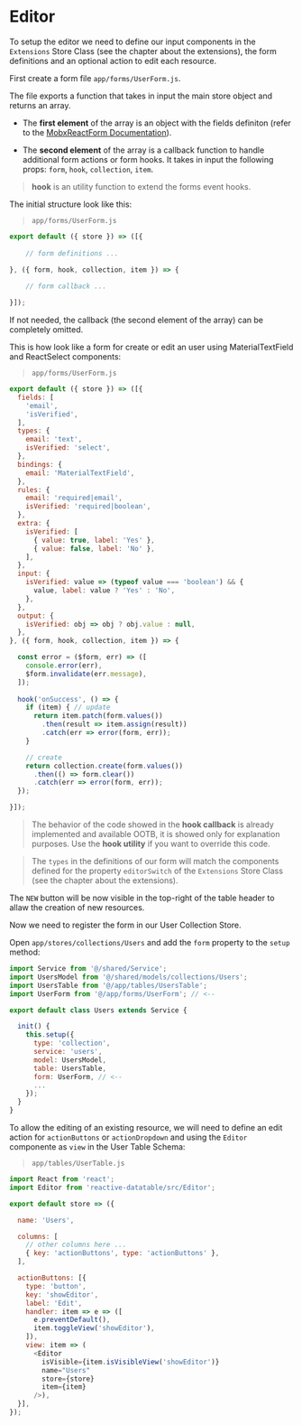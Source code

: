 # Editor

To setup the editor we need to define our input components in the `Extensions` Store Class (see the chapter about the extensions), the form definitions and an optional action to edit each resource.

First create a form file `app/forms/UserForm.js`.

The file exports a function that takes in input the main store object and returns an array.

* The **first element** of the array is an object with the fields definiton (refer to the [MobxReactForm Documentation](https://foxhound87.github.io/mobx-react-form/)).

* The **second element** of the array is a callback function to handle additional form actions or form hooks. It takes in input the following props: `form`, `hook`, `collection`, `item`.

> **hook** is an utility function to extend the forms event hooks.

The initial structure look like this:

> `app/forms/UserForm.js`

```javascript
export default ({ store }) => ([{
	
	// form definitions ...
	
}, ({ form, hook, collection, item }) => {

	// form callback ...

}]);
```

If not needed, the callback (the second element of the array) can be completely omitted. 

This is how look like a form for create or edit an user using MaterialTextField and ReactSelect components:

> `app/forms/UserForm.js`

```javascript
export default ({ store }) => ([{
  fields: [
    'email',
    'isVerified',
  ],
  types: {
    email: 'text',
    isVerified: 'select',
  },
  bindings: {
    email: 'MaterialTextField',
  },
  rules: {
    email: 'required|email',
    isVerified: 'required|boolean',
  },
  extra: {
    isVerified: [
      { value: true, label: 'Yes' },
      { value: false, label: 'No' },
    ],
  },
  input: {
    isVerified: value => (typeof value === 'boolean') && {
      value, label: value ? 'Yes' : 'No',
    },
  },
  output: {
    isVerified: obj => obj ? obj.value : null,
  },
}, ({ form, hook, collection, item }) => {

  const error = ($form, err) => ([
    console.error(err),
    $form.invalidate(err.message),
  ]);
  
  hook('onSuccess', () => {
    if (item) { // update
      return item.patch(form.values())
        .then(result => item.assign(result))
        .catch(err => error(form, err));
    }

    // create
    return collection.create(form.values())
      .then(() => form.clear())
      .catch(err => error(form, err));
  });

}]);
```

> The behavior of the code showed in the **hook callback** is already implemented and available OOTB, it is showed only for explanation purposes. Use the **hook utility** if you want to override this code.

> The `types` in the definitions of our form will match the components defined for the property `editorSwitch` of the `Extensions` Store Class (see the chapter about the extensions).

The `NEW` button will be now visible in the top-right of the table header to allaw the creation of new resources.

Now we need to register the form in our User Collection Store.

Open `app/stores/collections/Users` and add the `form` property to the `setup` method:

```javascript
import Service from '@/shared/Service';
import UsersModel from '@/shared/models/collections/Users';
import UsersTable from '@/app/tables/UsersTable';
import UserForm from '@/app/forms/UserForm'; // <--

export default class Users extends Service {

  init() {
    this.setup({
      type: 'collection',
      service: 'users',
      model: UsersModel,
      table: UsersTable,
      form: UserForm, // <--
      ...
    });
  }
}
```

To allow the editing of an existing resource, we will need to define an edit action for `actionButtons` or `actionDropdown` and using the `Editor` componente as `view` in the User Table Schema:

> `app/tables/UserTable.js`

```javascript
import React from 'react';
import Editor from 'reactive-datatable/src/Editor';

export default store => ({

  name: 'Users',

  columns: [  
    // other columns here ...
    { key: 'actionButtons', type: 'actionButtons' },
  ],

  actionButtons: [{
    type: 'button',
    key: 'showEditor',
    label: 'Edit',
    handler: item => e => ([
      e.preventDefault(),
      item.toggleView('showEditor'),
    ]),
    view: item => (
      <Editor
        isVisible={item.isVisibleView('showEditor')}
        name="Users"
        store={store}
        item={item}
      />),
  }],
});
```